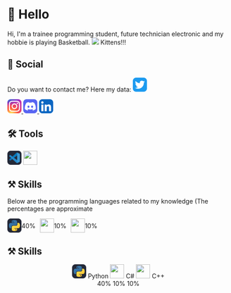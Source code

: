 # 👋 Hello 
Hi, I'm a trainee programming student, future technician electronic and my hobbie is playing Basketball.
![](https://i.pinimg.com/originals/1e/a6/66/1ea66601f1ee09b578c40feee6ecd953.gif)
Kittens!!!
## 📲 Social
Do you want to contact me? Here my data:
<a href="https://twitter.com/0_o__sami__o_0">
  <img src="https://github.com/tandpfun/skill-icons/raw/main/icons/Twitter.svg" width="32" height="32">
</a>

<a href="https://instagram.com/0_o__sami__o_0?igshid=MzNlNGNkZWQ4Mg==">
  <img src="https://github.com/tandpfun/skill-icons/raw/main/icons/Instagram.svg" width="32" height="32">
</a>

<a href="https://discord.gg/YBa4PP7M">
  <img src="https://github.com/tandpfun/skill-icons/raw/main/icons/Discord.svg" width="32" height="32">
</a>

<a href="https://www.linkedin.com/in/aldo-samuel-vladimir-q-03a48327a">
  <img src="https://github.com/tandpfun/skill-icons/raw/main/icons/LinkedIn.svg" width="32" height="32">
</a>

## 🛠 Tools
<img src="https://github.com/tandpfun/skill-icons/raw/main/icons/VSCode-Dark.svg" width="32" height="32"> <img src="https://cdn.jsdelivr.net/gh/devicons/devicon/icons/godot/godot-original.svg" width="32" height="32">


## ⚒️ Skills
Below are the programming languages ​​related to my knowledge (The percentages are approximate
<div style="display: flex; align-items: center;">
  <img src="https://github.com/tandpfun/skill-icons/raw/main/icons/Python-Dark.svg" width="32" height="32"> 
  <div style="margin-right: 10px;">40%</div>

  <img src="https://cdn.jsdelivr.net/gh/devicons/devicon/icons/csharp/csharp-original.svg" width="32" height="32"> 
  <div style="margin-right: 10px;">10%</div>

  <img src="https://cdn.jsdelivr.net/gh/devicons/devicon/icons/cplusplus/cplusplus-original.svg" width="32" height="32"> 
  <div>10%</div>
</div>

## ⚒️ Skills

<div align="center">
    <img src="https://github.com/tandpfun/skill-icons/raw/main/icons/Python-Dark.svg" width="32" height="32"> Python
    <img src="https://cdn.jsdelivr.net/gh/devicons/devicon/icons/csharp/csharp-original.svg" width="32" height="32"> C#
    <img src="https://cdn.jsdelivr.net/gh/devicons/devicon/icons/cplusplus/cplusplus-original.svg" width="32" height="32"> C++
</div>
<div align="center">
    40% 10% 10%
</div>
